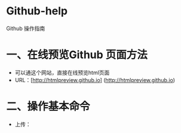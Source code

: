 # Github-help
Github 操作指南

# 一、在线预览Github 页面方法
+ 可以通这个网站，直接在线预览html页面
+ URL：[http://htmlpreview.github.io] (http://htmlpreview.github.io)

# 二、操作基本命令
+ 上传：

